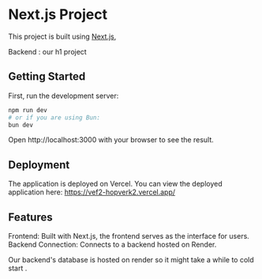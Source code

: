 # Next.js Project

This project is built using [Next.js](https://nextjs.org/),

Backend : our h1 project

## Getting Started

First, run the development server:

```bash
npm run dev
# or if you are using Bun:
bun dev
```

Open http://localhost:3000 with your browser to see the result.

## Deployment

The application is deployed on Vercel. You can view the deployed application here:
https://vef2-hopverk2.vercel.app/

## Features

Frontend: Built with Next.js, the frontend serves as the interface for users.
Backend Connection: Connects to a backend hosted on Render.

Our backend's database is hosted on render so it might take a while to cold start .
